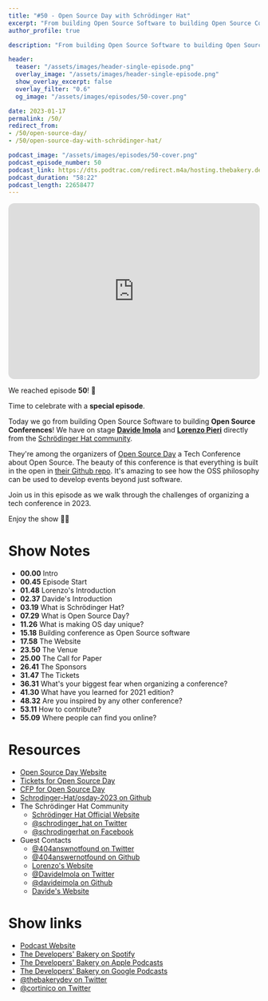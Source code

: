 ```yaml
---
title: "#50 - Open Source Day with Schrödinger Hat"
excerpt: "From building Open Source Software to building Open Source Conferences with Schrödinger Hat"
author_profile: true

description: "From building Open Source Software to building Open Source Conferences with Schrödinger Hat"

header:
  teaser: "/assets/images/header-single-episode.png"
  overlay_image: "/assets/images/header-single-episode.png"
  show_overlay_excerpt: false
  overlay_filter: "0.6"
  og_image: "/assets/images/episodes/50-cover.png"

date: 2023-01-17
permalink: /50/
redirect_from:
- /50/open-source-day/
- /50/open-source-day-with-schrödinger-hat/

podcast_image: "/assets/images/episodes/50-cover.png"
podcast_episode_number: 50
podcast_link: https://dts.podtrac.com/redirect.m4a/hosting.thebakery.dev/50-thedevelopersbakery-osday.m4a
podcast_duration: "58:22"
podcast_length: 22658477
---
```


<iframe style="border-radius:12px" src="https://open.spotify.com/embed/episode/0LyS73qvlvJLIZ9Nt2AI0K?utm_source=generator" width="100%" height="352" frameBorder="0" allowfullscreen="" allow="autoplay; clipboard-write; encrypted-media; fullscreen; picture-in-picture" loading="lazy"></iframe>

We reached episode **50**! 🎂

Time to celebrate with a **special episode**.

Today we go from building Open Source Software to building **Open Source Conferences**!
We have on stage [**Davide Imola**](https://twitter.com/DavideImola) and [**Lorenzo Pieri**](https://twitter.com/404answnotfound) directly from the [Schrödinger Hat community](https://www.schrodinger-hat.it/).

They're among the organizers of [Open Source Day](https://osday.dev/) a Tech Conference about Open Source. The beauty of this conference is that everything is built in the open in [their Github repo](https://github.com/Schrodinger-Hat/osday-2023/). It's amazing to see how the OSS philosophy can be used to develop events beyond just software.

Join us in this episode as we walk through the challenges of organizing a tech conference in 2023.

Enjoy the show 👨‍🍳

# Show Notes

- **00.00** Intro
- **00.45** Episode Start
- **01.48** Lorenzo's Introduction
- **02.37** Davide's Introduction
- **03.19** What is Schrödinger Hat?
- **07.29** What is Open Source Day?
- **11.26** What is making OS day unique?
- **15.18** Building conference as Open Source software
- **17.58** The Website
- **23.50** The Venue
- **25.00** The Call for Paper
- **26.41** The Sponsors
- **31.47** The Tickets
- **36.31** What's your biggest fear when organizing a conference?
- **41.30** What have you learned for 2021 edition?
- **48.32** Are you inspired by any other conference?
- **53.11** How to contribute?
- **55.09** Where people can find you online?

# Resources

* <i class="fas fa-link"></i> [Open Source Day Website](https://osday.dev/)
* <i class="fas fa-link"></i> [Tickets for Open Source Day](https://www.eventbrite.it/e/open-source-day-2023-tickets-441134303577)
* <i class="fas fa-link"></i> [CFP for Open Source Day](https://sessionize.com/opensourceday23)
* <i class="fab fa-github"></i> [Schrodinger-Hat/osday-2023 on Github](https://github.com/Schrodinger-Hat/osday-2023)
* The Schrödinger Hat Community
  * <i class="fas fa-link"></i> [Schrödinger Hat Official Website](https://www.schrodinger-hat.it/)
  * <i class="fab fa-twitter"></i> [@schrodinger_hat on Twitter](https://twitter.com/schrodinger_hat)
  * <i class="fab fa-facebook"></i> [@schrodingerhat on Facebook](https://facebook.com/schrodingerhat)
* Guest Contacts
  * <i class="fab fa-twitter"></i> [@404answnotfound on Twitter](https://twitter.com/404answnotfound)
  * <i class="fab fa-github"></i> [@404answernotfound on Github](https://github.com/404answernotfound)
  * <i class="fas fa-link"></i> [Lorenzo's Website](https://404answernotfound.eu/)
  * <i class="fab fa-twitter"></i> [@DavideImola on Twitter](https://twitter.com/DavideImola)
  * <i class="fab fa-github"></i> [@davideimola on Github](https://github.com/davideimola)
  * <i class="fas fa-link"></i> [Davide's Website](https://www.davideimola.com/)

# Show links

* <i class="fas fa-link"></i> [Podcast Website](https://thebakery.dev)
* <i class="fab fa-spotify"></i> [The Developers' Bakery on Spotify](https://open.spotify.com/show/4jV6Yoz7D38sZJlYMzJm3k?si=AL3ske_0R_CKlEScMhYhug)
* <i class="fas fa-podcast"></i> [The Developers' Bakery on Apple Podcasts](https://podcasts.apple.com/us/podcast/the-developers-bakery/id1542849034)
* <i class="fab fa-google-play"></i> [The Developers' Bakery on Google Podcasts](https://podcasts.google.com/feed/aHR0cHM6Ly90aGViYWtlcnkuZGV2L3BvZGNhc3QueG1s)
* <i class="fab fa-twitter"></i> [@thebakerydev on Twitter](https://twitter.com/thebakerydev)
* <i class="fab fa-twitter"></i> [@cortinico on Twitter](https://twitter.com/cortinico)
